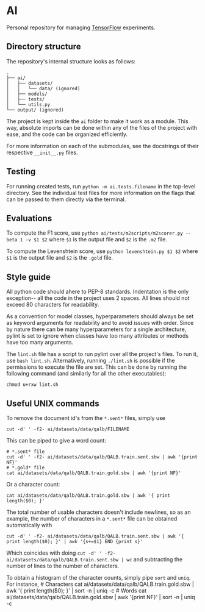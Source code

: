 # AI

Personal repository for managing [TensorFlow](https://www.tensorflow.org/) experiments.

## Directory structure

The repository's internal structure looks as follows:
	
	.
	├── ai/
	│   ├── datasets/
	│   │   └── data/ (ignored)
	│   ├── models/
	│   ├── tests/
	│   └── utils.py
	└── output/ (ignored)

The project is kept inside the `ai` folder to make it work as a module. This way, absolute imports can be done within any of the files of the project with ease, and the code can be organized efficiently.

For more information on each of the submodules, see the docstrings of their respective `__init__.py` files.

## Testing

For running created tests, run `python -m ai.tests.filename` in the top-level directory. See the individual test files for more information on the flags that can be passed to them directly via the terminal.

## Evaluations

To compute the F1 score, use `python ai/tests/m2scripts/m2scorer.py --beta 1 -v $1 $2` where `$1` is the output file and `$2` is the `.m2` file.

To compute the Levenshtein score, use `python levenshtein.py $1 $2` where `$1` is the output file and `$2` is the `.gold` file.

## Style guide

All python code should ahere to PEP-8 standards. Indentation is the only exception-- all the code in the project uses 2 spaces. All lines should not exceed 80 characters for readability.

As a convention for model classes, hyperparameters should always be set as keyword arguments for readability and to avoid issues with order. Since by nature there can be many hyperparameters for a single architecture, pylint is set to ignore when classes have too many attributes or methods have too many arguments.

The `lint.sh` file has a script to run pylint over all the project's files. To run it, use `bash lint.sh`. Alternatively, running `./lint.sh` is possible if the permissions to execute the file are set. This can be done by running the following command (and similarly for all the other executables):
	
	chmod u+rxw lint.sh

## Useful UNIX commands

To remove the document id's from the `*.sent*` files, simply use
	
	cut -d' ' -f2- ai/datasets/data/qalb/FILENAME

This can be piped to give a word count:
	
	# *.sent* file
	cut -d' ' -f2- ai/datasets/data/qalb/QALB.train.sent.sbw | awk '{print NF}'
	# *.gold* file
	cat ai/datasets/data/qalb/QALB.train.gold.sbw | awk '{print NF}'

Or a character count:
	
	cat ai/datasets/data/qalb/QALB.train.gold.sbw | awk '{ print length($0); }'

The total number of usable characters doesn't include newlines, so as an example, the number of characters in a `*.sent*` file can be obtained automatically with

	cut -d' ' -f2- ai/datasets/data/qalb/QALB.train.sent.sbw | awk '{ print length($0); }' | awk '{s+=$1} END {print s}'

Which coincides with doing `cut -d' ' -f2- ai/datasets/data/qalb/QALB.train.sent.sbw | wc` and subtracting the number of lines to the number of characters.

To obtain a histogram of the character counts, simply pipe `sort` and `uniq`. For instance,
	# Characters
	cat ai/datasets/data/qalb/QALB.train.gold.sbw | awk '{ print length($0); }' | sort -n | uniq -c
	# Words
	cat ai/datasets/data/qalb/QALB.train.gold.sbw | awk '{print NF}' | sort -n | uniq -c
